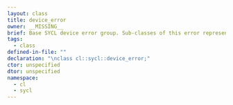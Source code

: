 ```yaml
---
layout: class
title: device_error
owner: __MISSING__
brief: Base SYCL device error group. Sub-classes of this error represent a device specific error.
tags:
  - class
defined-in-file: ""
declaration: "\nclass cl::sycl::device_error;"
ctor: unspecified
dtor: unspecified
namespace:
  - cl
  - sycl
---
```

